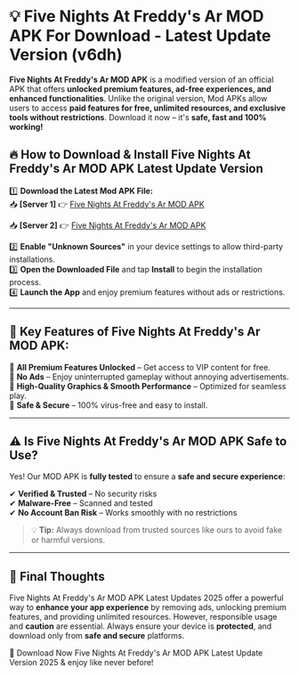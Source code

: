 # 💡 Five Nights At Freddy's Ar MOD APK For Download - Latest Update Version (v6dh)

**Five Nights At Freddy's Ar MOD APK** is a modified version of an official APK that offers **unlocked premium features, ad-free experiences, and enhanced functionalities**. Unlike the original version, Mod APKs allow users to access **paid features for free, unlimited resources, and exclusive tools without restrictions**. Download it now – it's **safe, fast and 100% working!**

## 🔥 **How to Download & Install Five Nights At Freddy's Ar MOD APK Latest Update Version**

1️⃣ **Download the Latest Mod APK File:**  
📥 **[Server 1]** 👉 [Five Nights At Freddy's Ar MOD APK](https://hapymods.com?title=Five+Nights+At+Freddy's+Ar+MOD+APK&ref=FU1)

📥 **[Server 2]** 👉 [Five Nights At Freddy's Ar MOD APK](https://hapymods.com?title=Five+Nights+At+Freddy's+Ar+MOD+APK&ref=FU1)

2️⃣ **Enable "Unknown Sources"** in your device settings to allow third-party installations.  
3️⃣ **Open the Downloaded File** and tap **Install** to begin the installation process.  
4️⃣ **Launch the App** and enjoy premium features without ads or restrictions.

---

## 🌟 **Key Features of Five Nights At Freddy's Ar MOD APK:**
 
🔽 **All Premium Features Unlocked** – Get access to VIP content for free.  
🔽 **No Ads** – Enjoy uninterrupted gameplay without annoying advertisements.  
🔽 **High-Quality Graphics & Smooth Performance** – Optimized for seamless play.  
🔽 **Safe & Secure** – 100% virus-free and easy to install.  

---

## ⚠️ **Is Five Nights At Freddy's Ar MOD APK Safe to Use?**

Yes! Our MOD APK is **fully tested** to ensure a **safe and secure experience**:

✔ **Verified & Trusted** – No security risks  
✔ **Malware-Free** – Scanned and tested  
✔ **No Account Ban Risk** – Works smoothly with no restrictions

> 💡 **Tip:** Always download from trusted sources like ours to avoid fake or harmful versions.

---

## 📌 **Final Thoughts**
 
Five Nights At Freddy's Ar MOD APK Latest Updates 2025 offer a powerful way to **enhance your app experience** by removing ads, unlocking premium features, and providing unlimited resources. However, responsible usage and **caution** are essential. Always ensure your device is **protected**, and download only from **safe and secure** platforms.  

🔽 Download Now Five Nights At Freddy's Ar MOD APK Latest Update Version 2025 & enjoy like never before!